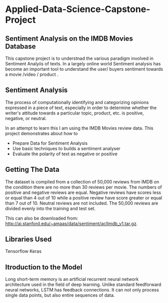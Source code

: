 # Applied-Data-Science-Capstone-Project
## Sentiment Analysis on the IMDB Movies Database ##
This capstone project is to understnad the various paradigm involved in Sentiment Analyiis of texts.
In a largely online world Sentiment analysis has become an important tool to understand the user/ buyers sentiment towards a movie /video / product .

## Sentiment Analysis ##
The process of computationally identifying and categorizing opinions expressed in a piece of text, especially in order to determine whether the writer's attitude towards a particular topic, product, etc. is positive, negative, or neutral.

In an attempt to learn this I am using the IMDB Movies review data. This project demonstrates about how to 
- Prepare Data for Sentiment Analysis
- Use basic techniques to builds a sentiment analyser  
- Evaluate the polarity of text as negative or positive

## Getting The Data ##

The dataset is compiled from a collection of 50,000 reviews from IMDB on the condition there are no more than 30 reviews per movie. The numbers of positive and negative reviews are equal. Negative reviews have scores less or equal than 4 out of 10 while a positive review have score greater or equal than 7 out of 10. Neutral reviews are not included. The 50,000 reviews are divided evenly into the training and test set. 

This can also be downloaded from: http://ai.stanford.edu/~amaas/data/sentiment/aclImdb_v1.tar.gz. 


## Libraries Used ##
Tensorflow
Keras

## Itroduction to the Model ##
Long short-term memory is an artificial recurrent neural network architecture used in the field of deep learning. Unlike standard feedforward neural networks, LSTM has feedback connections. It can not only process single data points, but also entire sequences of data.





